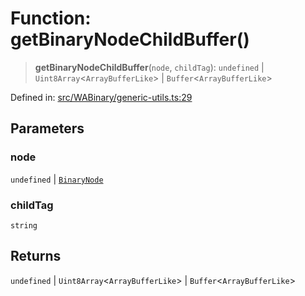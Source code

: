 # Function: getBinaryNodeChildBuffer()

> **getBinaryNodeChildBuffer**(`node`, `childTag`): `undefined` \| `Uint8Array`\<`ArrayBufferLike`\> \| `Buffer`\<`ArrayBufferLike`\>

Defined in: [src/WABinary/generic-utils.ts:29](https://github.com/Fokusdotid/Baileys/blob/b457796e9982984bfe7323cdd6fea8bc613c4ed0/src/WABinary/generic-utils.ts#L29)

## Parameters

### node

`undefined` | [`BinaryNode`](../type-aliases/BinaryNode.md)

### childTag

`string`

## Returns

`undefined` \| `Uint8Array`\<`ArrayBufferLike`\> \| `Buffer`\<`ArrayBufferLike`\>
